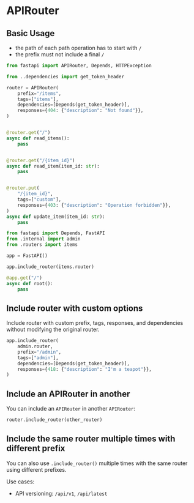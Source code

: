 # APIRouter

## Basic Usage

- the path of each path operation has to start with `/`
- the prefix must not include a final `/`

```py filename="app/routers/items.py"
from fastapi import APIRouter, Depends, HTTPException

from ..dependencies import get_token_header

router = APIRouter(
    prefix="/items",
    tags=["items"],
    dependencies=[Depends(get_token_header)],
    responses={404: {"description": "Not found"}},
)


@router.get("/")
async def read_items():
    pass


@router.get("/{item_id}")
async def read_item(item_id: str):
    pass


@router.put(
    "/{item_id}",
    tags=["custom"],
    responses={403: {"description": "Operation forbidden"}},
)
async def update_item(item_id: str):
    pass
```

```py filename="app/main.py"
from fastapi import Depends, FastAPI
from .internal import admin
from .routers import items

app = FastAPI()

app.include_router(items.router)

@app.get("/")
async def root():
    pass
```


## Include router with custom options

Include router with custom prefix, tags, responses, and dependencies without modifying the original router.

```py
app.include_router(
    admin.router,
    prefix="/admin",
    tags=["admin"],
    dependencies=[Depends(get_token_header)],
    responses={418: {"description": "I'm a teapot"}},
)
```


## Include an APIRouter in another

You can include an `APIRouter` in another `APIRouter`:
```py
router.include_router(other_router)
```


## Include the same router multiple times with different prefix

You can also use `.include_router()` multiple times with the same router using different prefixes.

Use cases:
- API versioning: `/api/v1`, `/api/latest`
